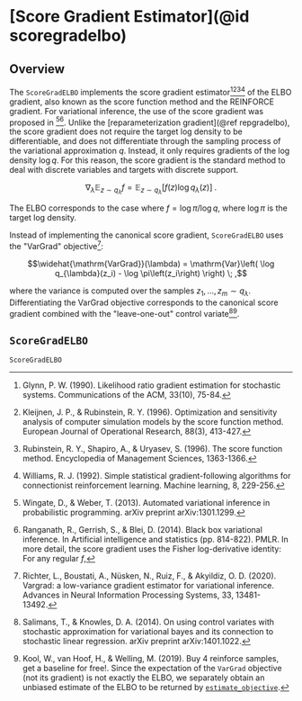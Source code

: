 # [Score Gradient Estimator](@id scoregradelbo)

## Overview

The `ScoreGradELBO` implements the score gradient estimator[^G1990][^KR1996][^RSU1996][^W1992] of the ELBO gradient, also known as the score function method and the REINFORCE gradient.
For variational inference, the use of the score gradient was proposed in [^WW2013][^RGB2014].
Unlike the [reparameterization gradient](@ref repgradelbo), the score gradient does not require the target log density to be differentiable, and does not differentiate through the sampling process of the variational approximation $q$.
Instead, it only requires gradients of the log density $\log q$.
For this reason, the score gradient is the standard method to deal with discrete variables and targets with discrete support.

[^G1990]: Glynn, P. W. (1990). Likelihood ratio gradient estimation for stochastic systems. Communications of the ACM, 33(10), 75-84.
[^KR1996]: Kleijnen, J. P., & Rubinstein, R. Y. (1996). Optimization and sensitivity analysis of computer simulation models by the score function method. European Journal of Operational Research, 88(3), 413-427.
[^RSU1996]: Rubinstein, R. Y., Shapiro, A., & Uryasev, S. (1996). The score function method. Encyclopedia of Management Sciences, 1363-1366.
[^W1992]: Williams, R. J. (1992). Simple statistical gradient-following algorithms for connectionist reinforcement learning. Machine learning, 8, 229-256.
[^WW2013]: Wingate, D., & Weber, T. (2013). Automated variational inference in probabilistic programming. arXiv preprint arXiv:1301.1299.
[^RGB2014]: Ranganath, R., Gerrish, S., & Blei, D. (2014). Black box variational inference. In Artificial intelligence and statistics (pp. 814-822). PMLR.
    In more detail, the score gradient uses the Fisher log-derivative identity: For any regular $f$,
```math
\nabla_{\lambda} \mathbb{E}_{z \sim q_{\lambda}} f
=
\mathbb{E}_{z \sim q_{\lambda}}\left[ f(z) \log q_{\lambda}(z) \right] \; .
```

The ELBO corresponds to the case where $f = \log \pi / \log q$, where $\log \pi$ is the target log density.

Instead of implementing the canonical score gradient, `ScoreGradELBO` uses the "VarGrad" objective[^RBNRA2020]:

```math
\widehat{\mathrm{VarGrad}}(\lambda) 
=
\mathrm{Var}\left( \log q_{\lambda}(z_i) - \log \pi\left(z_i\right) \right) \; ,
```

where the variance is computed over the samples $z_1, \ldots, z_m \sim q_{\lambda}$.
Differentiating the VarGrad objective corresponds to the canonical score gradient combined with the "leave-one-out" control variate[^SK2014][^KvHW2019].

[^RBNRA2020]: Richter, L., Boustati, A., Nüsken, N., Ruiz, F., & Akyildiz, O. D. (2020). Vargrad: a low-variance gradient estimator for variational inference. Advances in Neural Information Processing Systems, 33, 13481-13492.
[^SK2014]: Salimans, T., & Knowles, D. A. (2014). On using control variates with stochastic approximation for variational bayes and its connection to stochastic linear regression. arXiv preprint arXiv:1401.1022.
[^KvHW2019]: Kool, W., van Hoof, H., & Welling, M. (2019). Buy 4 reinforce samples, get a baseline for free!.
    Since the expectation of the `VarGrad` objective (not its gradient) is not exactly the ELBO, we separately obtain an unbiased estimate of the ELBO to be returned by [`estimate_objective`](@ref).
## `ScoreGradELBO`

```@docs
ScoreGradELBO
```
